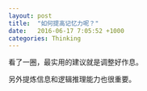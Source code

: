 ```yaml
---
layout: post
title:  "如何提高记忆力呢？"
date:   2016-06-17 7:05:52 +1000
categories: Thinking
---
```


看了一圈，最实用的建议就是调整好作息。

另外提炼信息和逻辑推理能力也很重要。
